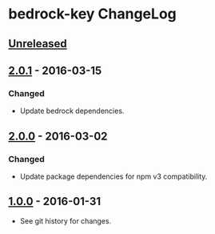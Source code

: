 # bedrock-key ChangeLog

## [Unreleased]

## [2.0.1] - 2016-03-15

### Changed
- Update bedrock dependencies.

## [2.0.0] - 2016-03-02

### Changed
- Update package dependencies for npm v3 compatibility.

## [1.0.0] - 2016-01-31

- See git history for changes.

[Unreleased]: https://github.com/digitalbazaar/bedrock-key/compare/2.0.1...HEAD
[2.0.1]: https://github.com/digitalbazaar/bedrock-key/compare/2.0.0...2.0.1
[2.0.0]: https://github.com/digitalbazaar/bedrock-key/compare/1.0.0...2.0.0
[1.0.0]: https://github.com/digitalbazaar/bedrock-key/compare/0.0.0...1.0.0
